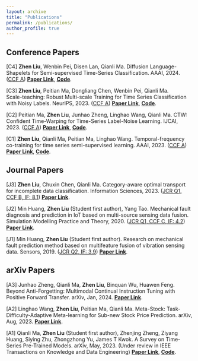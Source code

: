 ```yaml
---
layout: archive
title: "Publications"
permalink: /publications/
author_profile: true
---
```


## Conference Papers
[C4] **Zhen Liu**, Wenbin Pei, Disen Lan,  Qianli Ma. 
Diffusion Language-Shapelets for Semi-supervised Time-Series Classification. AAAI, 2024.
(<u>CCF A</u>)
[**Paper Link**](https://github.com/ZLiu21/DiffShape/blob/main/CameraReady_DiffShape_AAAI_2024.pdf), 
[**Code**](https://github.com/ZLiu21/DiffShape).

[C3] **Zhen Liu**, Peitian Ma, Dongliang Chen, Wenbin Pei, Qianli Ma. 	
Scale-teaching: Robust Multi-scale Training for Time Series Classification with Noisy Labels. NeurIPS, 2023.
(<u>CCF A</u>)
[**Paper Link**](https://openreview.net/pdf?id=9D0fELXbrg), 
[**Code**](https://github.com/ZLiu21/Scale-teaching).

[C2] Peitian Ma, **Zhen Liu**, Junhao Zheng, Linghao Wang, Qianli Ma.
CTW: Confident Time-Warping for Time-Series Label-Noise Learning. IJCAI, 2023.
(<u>CCF A</u>)
[**Paper Link**](https://www.ijcai.org/proceedings/2023/0450.pdf), 
[**Code**](https://github.com/qianlima-lab/CTW).

[C1] **Zhen Liu**, Qianli Ma, Peitian Ma, Linghao Wang.
Temporal-frequency co-training for time series semi-supervised learning. AAAI, 2023.
(<u>CCF A</u>)
[**Paper Link**](https://www.ijcai.org/proceedings/2023/0450.pdf), 
[**Code**](https://github.com/qianlima-lab/CTW).

## Journal Papers
[J3] **Zhen Liu**, Chuxin Chen, Qianli Ma.
Category-aware optimal transport for incomplete data classification. Information Sciences, 2023.
(<u>JCR Q1, CCF B, IF: 8.1</u>)
[**Paper Link**](https://www.sciencedirect.com/science/article/pii/S0020025523004310).

[J2] Min Huang, **Zhen Liu** (Student first author), Yang Tao.
Mechanical fault diagnosis and prediction in IoT based on multi-source sensing data fusion.
Simulation Modelling Practice and Theory, 2020.
(<u>JCR Q1, CCF C, IF: 4.2</u>)
[**Paper Link**](https://www.sciencedirect.com/science/article/pii/S1569190X19301145).

[J1] Min Huang, **Zhen Liu** (Student first author).
Research on mechanical fault prediction method based on multifeature fusion of vibration sensing data.
Sensors, 2019.
(<u>JCR Q2, IF: 3.9</u>)
[**Paper Link**](https://www.mdpi.com/1424-8220/20/1/6).


## arXiv Papers
[A3] Junhao Zheng, Qianli Ma, **Zhen Liu**, Binquan Wu, Huawen Feng.
Beyond Anti-Forgetting: Multimodal Continual Instruction Tuning with Positive Forward Transfer.
arXiv, Jan, 2024.
[**Paper Link**](https://arxiv.org/abs/2401.09181).

[A2] Linghao Wang, **Zhen Liu**, Peitian Ma, Qianli Ma.
Meta-Stock: Task-Difficulty-Adaptive Meta-learning for Sub-new Stock Price Prediction.
arXiv, Aug, 2023.
[**Paper Link**](https://arxiv.org/abs/2308.11117).

[A1] Qianli Ma, **Zhen Liu** (Student first author), Zhenjing Zheng, Ziyang Huang, Siying Zhu, Zhongzhong Yu, James T Kwok.
A Survey on Time-Series Pre-Trained Models.
arXiv, May, 2023. (Under review in IEEE Transactions on Knowledge and Data Engineering)
[**Paper Link**](https://arxiv.org/abs/2305.10716), 
[**Code**](https://github.com/qianlima-lab/time-series-ptms).


<!-- 
{% if author.googlescholar %}
  You can also find my articles on <u><a href="{{author.googlescholar}}">my Google Scholar profile</a>.</u>
{% endif %}

{% include base_path %}

{% for post in site.publications reversed %}
  {% include archive-single.html %}
{% endfor %}
-->
